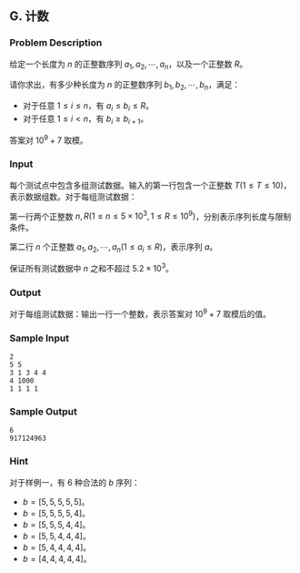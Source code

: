 ## G. 计数

### Problem Description

给定一个长度为 $n$ 的正整数序列 $a_1, a_2, \cdots, a_n$，以及一个正整数 $R$。

请你求出，有多少种长度为 $n$ 的正整数序列 $b_1, b_2, \cdots, b_n$，满足：
- 对于任意 $1 \leq i \leq n$，有 $a_i \leq b_i \leq R$。
- 对于任意 $1 \leq i < n$，有 $b_i \geq b_{i + 1}$。

答案对 $10^9 + 7$ 取模。

### Input

每个测试点中包含多组测试数据。输入的第一行包含一个正整数 $T(1 \leq T \leq 10)$，表示数据组数。对于每组测试数据：

第一行两个正整数 $n, R(1 \leq n \leq 5 \times 10^3, 1 \leq R \leq 10^9)$，分别表示序列长度与限制条件。

第二行 $n$ 个正整数 $a_1, a_2, \cdots, a_n(1 \leq a_i \leq R)$，表示序列 $a$。

保证所有测试数据中 $n$ 之和不超过 $5.2 \times 10^3$。

### Output

对于每组测试数据：输出一行一个整数，表示答案对 $10^9 + 7$ 取模后的值。

### Sample Input

```plain
2
5 5
3 1 3 4 4
4 1000
1 1 1 1
```

### Sample Output

```plain
6
917124963
```

### Hint

对于样例一，有 $6$ 种合法的 $b$ 序列：
- $b = [5, 5, 5, 5, 5]$。
- $b = [5, 5, 5, 5, 4]$。
- $b = [5, 5, 5, 4, 4]$。
- $b = [5, 5, 4, 4, 4]$。
- $b = [5, 4, 4, 4, 4]$。
- $b = [4, 4, 4, 4, 4]$。

